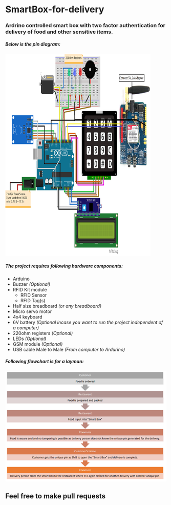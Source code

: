 # SmartBox-for-delivery
### Ardrino controlled smart box with two factor authentication for delivery of food and other sensitive items.


##### Below is the pin diagram:

<img src="pin-diagram.png" alt="pin diagram for the project" height="630px" width="90%" caption="pin diagram for the project">



##### The project requires following hardware components:
- Arduino
- Buzzer _(Optional)_
- RFID Kit module
    - RFID Sensor
    - RFID Tag(s)
- Half size breadboard _(or any breadboard)_
- Micro servo motor
- 4x4 keyboard
- 6V battery _(Optional incase you want to run the project independent of a computer)_
- 220ohm registers _(Optional)_
- LEDs _(Optional)_
- GSM module _(Optional)_
- USB cable Male to Male _(From computer to Ardurino)_

##### Following flowchart is for a layman:

<img src="flowchart.png" alt="flowchart for the project">

##  __Feel free to make pull requests__
